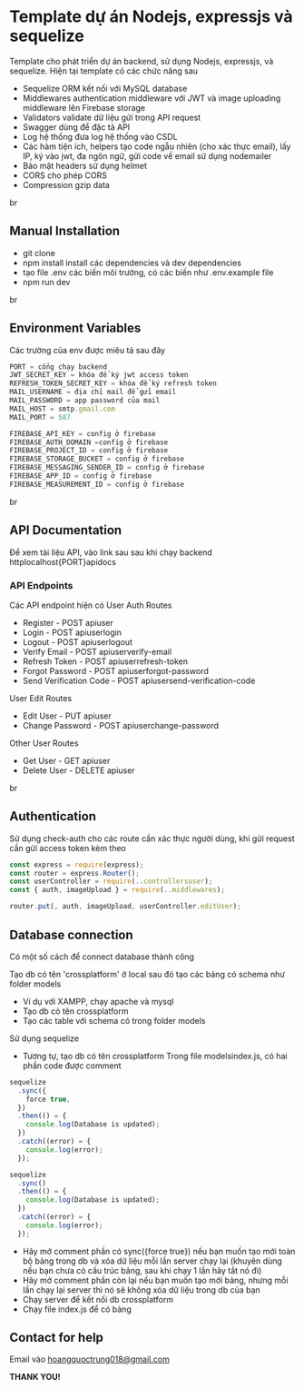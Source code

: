 # Template dự án Nodejs, expressjs và sequelize

Template cho phát triển dự án backend, sử dụng Nodejs, expressjs, và sequelize.
Hiện tại template có các chức năng sau

- Sequelize ORM kết nối với MySQL database
- Middlewares authentication middleware với JWT và image uploading middleware lên Firebase storage
- Validators validate dữ liệu gửi trong API request
- Swagger dùng để đặc tả API
- Log hệ thống đưa log hệ thống vào CSDL
- Các hàm tiện ích, helpers tạo code ngẫu nhiên (cho xác thực email), lấy IP, ký vào jwt, đa ngôn ngữ, gửi code về email sử dụng nodemailer
- Bảo mật headers sử dụng helmet
- CORS cho phép CORS
- Compression gzip data

br

## Manual Installation

- git clone
- npm install install các dependencies và dev dependencies
- tạo file .env các biến môi trường, có các biến như .env.example file
- npm run dev

br

## Environment Variables

Các trường của env được miêu tả sau đây

```js
PORT = cổng chạy backend
JWT_SECRET_KEY = khóa để ký jwt access token
REFRESH_TOKEN_SECRET_KEY = khóa để ký refresh token
MAIL_USERNAME = địa chỉ mail để gửi email
MAIL_PASSWORD = app password của mail
MAIL_HOST = smtp.gmail.com
MAIL_PORT = 587

FIREBASE_API_KEY = config ở firebase
FIREBASE_AUTH_DOMAIN =config ở firebase
FIREBASE_PROJECT_ID = config ở firebase
FIREBASE_STORAGE_BUCKET = config ở firebase
FIREBASE_MESSAGING_SENDER_ID = config ở firebase
FIREBASE_APP_ID = config ở firebase
FIREBASE_MEASUREMENT_ID = config ở firebase
```

br

## API Documentation

Để xem tài liệu API, vào link sau sau khi chạy backend
httplocalhost{PORT}apidocs

### API Endpoints

Các API endpoint hiện có
User Auth Routes

- Register - POST apiuser
- Login - POST apiuserlogin
- Logout - POST apiuserlogout
- Verify Email - POST apiuserverify-email
- Refresh Token - POST apiuserrefresh-token
- Forgot Password - POST apiuserforgot-password
- Send Verification Code - POST apiusersend-verification-code

User Edit Routes

- Edit User - PUT apiuser
- Change Password - POST apiuserchange-password

Other User Routes

- Get User - GET apiuser
- Delete User - DELETE apiuser

br

## Authentication

Sử dụng check-auth cho các route cần xác thực người dùng, khi gửi request cần gửi access token kèm theo

```js
const express = require(express);
const router = express.Router();
const userController = require(..controllersuser);
const { auth, imageUpload } = require(..middlewares);

router.put(, auth, imageUpload, userController.editUser);
```

## Database connection

Có một số cách để connect database thành công

Tạo db có tên 'crossplatform' ở local sau đó tạo các bảng có schema như folder models

- Ví dụ với XAMPP, chạy apache và mysql
- Tạo db có tên crossplatform
- Tạo các table với schema có trong folder models

Sử dụng sequelize

- Tương tự, tạo db có tên crossplatform
  Trong file modelsindex.js, có hai phần code được comment

```js
sequelize
  .sync({
    force true,
  })
  .then(() = {
    console.log(Database is updated);
  })
  .catch((error) = {
    console.log(error);
  });

sequelize
  .sync()
  .then(() = {
    console.log(Database is updated);
  })
  .catch((error) = {
    console.log(error);
  });
```

- Hãy mở comment phần có sync({force true}) nếu bạn muốn tạo mới toàn bộ bảng trong db và xóa dữ liệu mỗi lần server chạy lại (khuyên dùng nếu bạn chưa có cấu trúc bảng, sau khi chạy 1 lần hãy tắt nó đi)
- Hãy mở comment phần còn lại nếu bạn muốn tạo mới bảng, nhưng mỗi lần chạy lại server thì nó sẽ không xóa dữ liệu trong db của bạn
- Chạy server để kết nối db crossplatform
- Chạy file index.js để có bảng

## Contact for help

Email vào hoangquoctrung018@gmail.com

**THANK YOU!**
